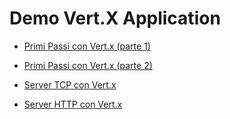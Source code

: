 # Demo Vert.X Application

- [Primi Passi con Vert.x (parte 1)](http://www.javaboss.it/primi-passi-con-vert-x-parte-1/)
- [Primi Passi con Vert.x (parte 2)](http://www.javaboss.it/primi-passi-con-vert-x-parte-2/)

- [Server TCP  con Vert.x](http://www.javaboss.it/server-tcp-con-vert-x/)
- [Server HTTP con Vert.x](http://www.javaboss.it/server-http-con-vert-x/)
